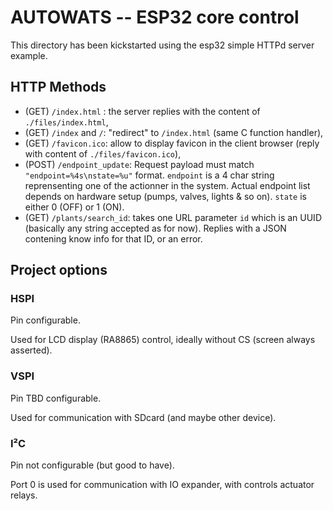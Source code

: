 # AUTOWATS -- ESP32 core control

This directory has been kickstarted using the esp32 simple HTTPd server example.

## HTTP Methods

  * (GET)  `/index.html` : the server replies with the content of `./files/index.html`,
  * (GET)  `/index` and `/`: "redirect" to `/index.html` (same C function handler),
  * (GET)  `/favicon.ico`: allow to display favicon in the client browser (reply with content of `./files/favicon.ico`),
  * (POST) `/endpoint_update`: Request payload must match `"endpoint=%4s\nstate=%u"` format. `endpoint` is a 4 char string
reprensenting one of the actionner in the system. Actual endpoint list depends on hardware setup (pumps, valves, lights & so on). 
`state` is either 0 (OFF) or 1 (ON).
  * (GET)  `/plants/search_id`: takes one URL parameter `id` which is an UUID (basically any string accepted as for now). 
Replies with a JSON contening know info for that ID, or an error.
 
## Project options

### HSPI

Pin configurable.

Used for LCD display (RA8865) control, ideally without CS (screen always asserted).

### VSPI

Pin TBD configurable.

Used for communication with SDcard (and maybe other device).

### I²C

Pin not configurable (but good to have).

Port 0 is used for communication with IO expander, with controls actuator relays.

